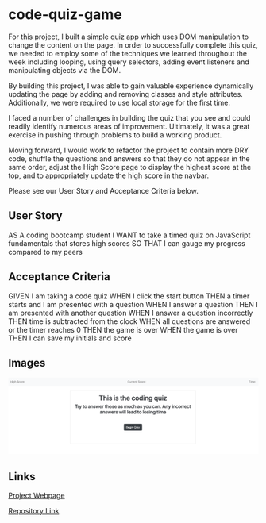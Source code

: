 # code-quiz-game

For this project, I built a simple quiz app which uses DOM manipulation to change the content on the page. 
In order to successfully complete this quiz, we needed to employ some of the techniques we learned throughout the week including looping, using query selectors, adding event listeners and manipulating objects via the DOM.

By building this project, I was able to gain valuable experience dynamically updating the page by adding and removing classes and style attributes. Additionally, we were required to use local storage for the first time. 

I faced a number of challenges in building the quiz that you see and could readily identify numerous areas of improvement. Ultimately, it was a great exercise in pushing through problems to build a working product. 

Moving forward, I would work to refactor the project to contain more DRY code, shuffle the questions and answers so that they do not appear in the same order, adjust the High Score page to display the highest score at the top, and to appropriately update the high score in the navbar. 

Please see our User Story and Acceptance Criteria below.

## User Story


AS A coding bootcamp student
I WANT to take a timed quiz on JavaScript fundamentals that stores high scores
SO THAT I can gauge my progress compared to my peers


## Acceptance Criteria


GIVEN I am taking a code quiz
WHEN I click the start button
THEN a timer starts and I am presented with a question
WHEN I answer a question
THEN I am presented with another question
WHEN I answer a question incorrectly
THEN time is subtracted from the clock
WHEN all questions are answered or the timer reaches 0
THEN the game is over
WHEN the game is over
THEN I can save my initials and score

## Images
![Start Page](Assets/Images/quiz-start.png)






## Links
[Project Webpage](https://ad-fleming.github.io/code-quiz-game/)

[Repository Link](https://github.com/ad-fleming/code-quiz-game)